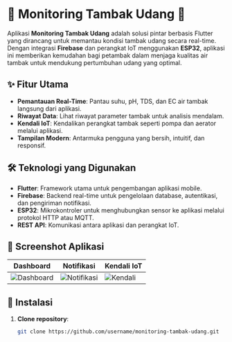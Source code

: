 # 🌊 Monitoring Tambak Udang 🦐

Aplikasi **Monitoring Tambak Udang** adalah solusi pintar berbasis Flutter yang dirancang untuk memantau kondisi tambak udang secara real-time. Dengan integrasi **Firebase** dan perangkat IoT menggunakan **ESP32**, aplikasi ini memberikan kemudahan bagi petambak dalam menjaga kualitas air tambak untuk mendukung pertumbuhan udang yang optimal.

## ✨ Fitur Utama
- **Pemantauan Real-Time**: Pantau suhu, pH, TDS, dan EC air tambak langsung dari aplikasi.
- **Riwayat Data**: Lihat riwayat parameter tambak untuk analisis mendalam.
- **Kendali IoT**: Kendalikan perangkat tambak seperti pompa dan aerator melalui aplikasi.
- **Tampilan Modern**: Antarmuka pengguna yang bersih, intuitif, dan responsif.

## 🛠️ Teknologi yang Digunakan
- **Flutter**: Framework utama untuk pengembangan aplikasi mobile.
- **Firebase**: Backend real-time untuk pengelolaan database, autentikasi, dan pengiriman notifikasi.
- **ESP32**: Mikrokontroler untuk menghubungkan sensor ke aplikasi melalui protokol HTTP atau MQTT.
- **REST API**: Komunikasi antara aplikasi dan perangkat IoT.

## 📱 Screenshot Aplikasi
| Dashboard | Notifikasi | Kendali IoT |
|-----------|------------|-------------|
| ![Dashboard](assets/dashboard.png) | ![Notifikasi](assets/notifikasi.png) | ![Kendali](assets/kendali.png) |

## 🚀 Instalasi
1. **Clone repository**:
   ```bash
   git clone https://github.com/username/monitoring-tambak-udang.git
